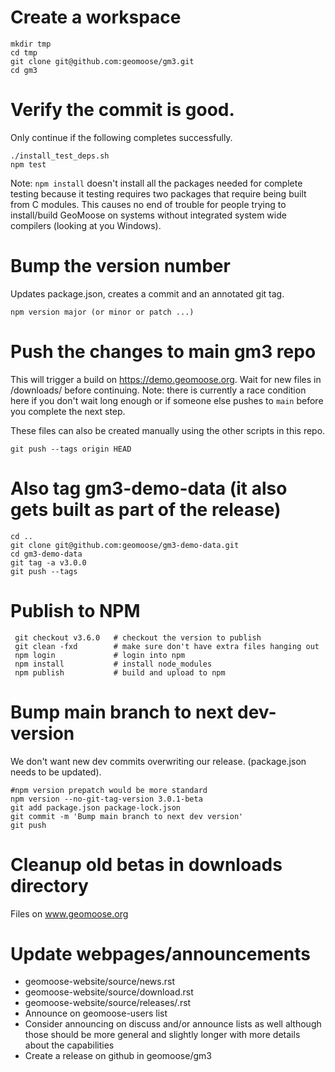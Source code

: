 # Create a workspace

  ```
  mkdir tmp
  cd tmp
  git clone git@github.com:geomoose/gm3.git
  cd gm3
  ```

# Verify the commit is good.

Only continue if the following completes successfully.

  ```
  ./install_test_deps.sh
  npm test
  ```

Note: `npm install` doesn't install all the packages needed for complete testing because it testing requires two packages that require being built from C modules.  This causes no end of trouble for people trying to install/build GeoMoose on systems without integrated system wide compilers (looking at you Windows).

# Bump the version number

Updates package.json, creates a commit and an annotated git tag.

  ```
  npm version major (or minor or patch ...)
  ```

# Push the changes to main gm3 repo

This will trigger a build on https://demo.geomoose.org.  Wait for new files in /downloads/ before continuing.  Note: there is currently a race condition here if you don't wait long enough or if someone else pushes to `main` before you complete the next step.

These files can also be created manually using the other scripts in this repo.


  ```
  git push --tags origin HEAD
  ```

# Also tag gm3-demo-data (it also gets built as part of the release)

  ```
  cd ..
  git clone git@github.com:geomoose/gm3-demo-data.git
  cd gm3-demo-data
  git tag -a v3.0.0
  git push --tags
  ```

# Publish to NPM

  ```
   git checkout v3.6.0   # checkout the version to publish
   git clean -fxd        # make sure don't have extra files hanging out
   npm login             # login into npm
   npm install           # install node_modules
   npm publish           # build and upload to npm
  ```

# Bump main branch to next dev-version

We don't want new dev commits overwriting our release.  (package.json needs to be updated).

  ```
  #npm version prepatch would be more standard
  npm version --no-git-tag-version 3.0.1-beta
  git add package.json package-lock.json
  git commit -m 'Bump main branch to next dev version'
  git push
  ```

# Cleanup old betas in downloads directory

Files on www.geomoose.org

# Update webpages/announcements

  - geomoose-website/source/news.rst
  - geomoose-website/source/download.rst
  - geomoose-website/source/releases/<version>.rst
  - Announce on geomoose-users list
  - Consider announcing on discuss and/or announce lists as well although those should be more general and slightly longer with more details about the capabilities
  - Create a release on github in geomoose/gm3

